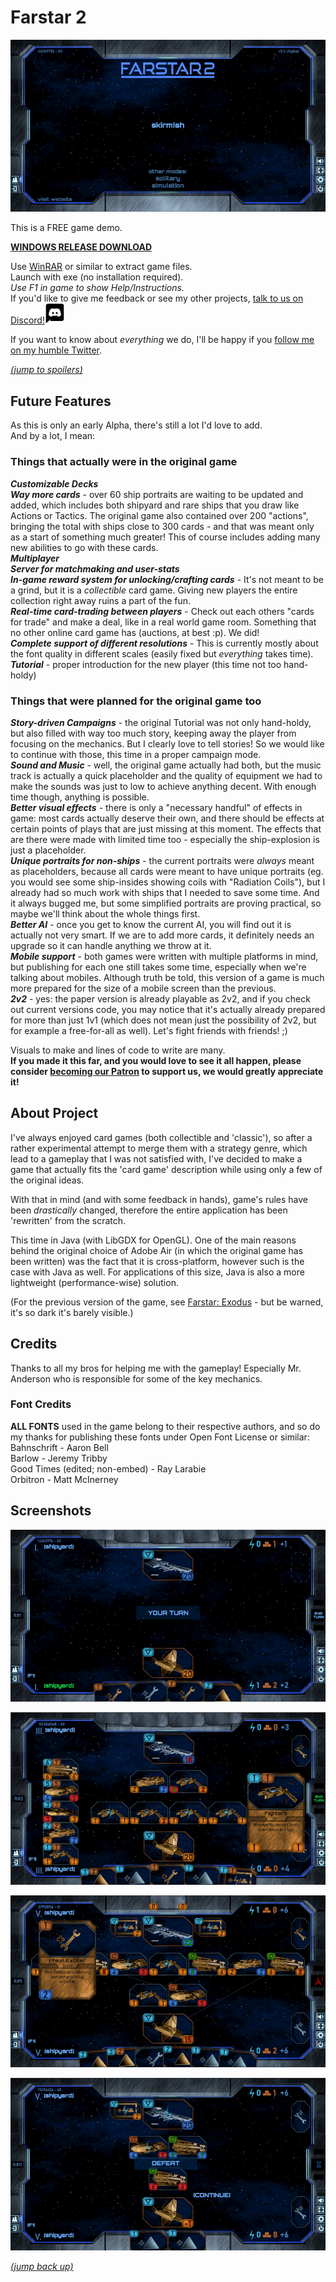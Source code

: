 # Farstar 2  
  
![main_preview](mpreview.png)  
  
This is a FREE game demo.  
  
[**WINDOWS RELEASE DOWNLOAD**](https://github.com/Dark-Gran/Farstar-2/releases/download/v0.3-alpha/FARSTAR2_DOWNLOAD_WIN.rar)  
  
Use [WinRAR](https://www.google.com/search?q=winrar) or similar to extract game files.  
Launch with exe (no installation required).  
*Use F1 in game to show Help/Instructions.*  
If you'd like to give me feedback or see my other projects, [talk to us on Discord!](https://discord.com/invite/N4JxKsX3Q5)[![discord-icon](discord32flip.png)](https://discord.com/invite/N4JxKsX3Q5)  
  
If you want to know about _everything_ we do, I'll be happy if you [follow me on my humble Twitter](https://twitter.com/DarkGran_CZ).
  
[_(jump to spoilers)_](#screenshots)
  
  
## Future Features  

As this is only an early Alpha, there's still a lot I'd love to add.  
And by a lot, I mean:  

### Things that actually were in the original game
  
**_Customizable Decks_**  
**_Way more cards_** - over 60 ship portraits are waiting to be updated and added, which includes both shipyard and rare ships that you draw like Actions or Tactics. The original game also contained over 200 "actions", bringing the total with ships close to 300 cards - and that was meant only as a start of something much greater! This of course includes adding many new abilities to go with these cards.  
**_Multiplayer_**  
**_Server for matchmaking and user-stats_**  
**_In-game reward system for unlocking/crafting cards_** - It's not meant to be a grind, but it is a _collectible_ card game. Giving new players the entire collection right away ruins a part of the fun.  
**_Real-time card-trading between players_** - Check out each others "cards for trade" and make a deal, like in a real world game room. Something that no other online card game has (auctions, at best :p). We did!  
**_Complete support of different resolutions_** - This is currently mostly about the font quality in different scales (easily fixed but _everything_ takes time).  
**_Tutorial_** - proper introduction for the new player (this time not too hand-holdy)

### Things that were planned for the original game too

**_Story-driven Campaigns_** - the original Tutorial was not only hand-holdy, but also filled with way too much story, keeping away the player from focusing on the mechanics. But I clearly love to tell stories! So we would like to continue with those, this time in a proper campaign mode.  
**_Sound and Music_** - well, the original game actually had both, but the music track is actually a quick placeholder and the quality of equipment we had to make the sounds was just to low to achieve anything decent. With enough time though, anything is possible.  
**_Better visual effects_** - there is only a "necessary handful" of effects in game: most cards actually deserve their own, and there should be effects at certain points of plays that are just missing at this moment. The effects that are there were made with limited time too - especially the ship-explosion is just a placeholder.  
**_Unique portraits for non-ships_** - the current portraits were _always_ meant as placeholders, because all cards were meant to have unique portraits (eg. you would see some ship-insides showing coils with "Radiation Coils"), but I already had so much work with ships that I needed to save some time. And it always bugged me, but some simplified portraits are proving practical, so maybe we'll think about the whole things first.  
**_Better AI_** - once you get to know the current AI, you will find out it is actually not very smart. If we are to add more cards, it definitely needs an upgrade so it can handle anything we throw at it.  
**_Mobile support_** - both games were written with multiple platforms in mind, but publishing for each one still takes some time, especially when we're talking about mobiles. Although truth be told, this version of a game is much more prepared for the size of a mobile screen than the previous.  
**_2v2_** - yes: the paper version is already playable as 2v2, and if you check out current versions code, you may notice that it's actually already prepared for more than just 1v1 (which does not mean just the possibility of 2v2, but for example a free-for-all as well). Let's fight friends with friends! ;)

Visuals to make and lines of code to write are many.  
**If you made it this far, and you would love to see it all happen, please consider [becoming our Patron](https://www.patreon.com/bePatron?u=60109614) to support us, we would greatly appreciate it!**  

  
  
## About Project  
 
I've always enjoyed card games (both collectible and 'classic'), so after a rather experimental attempt to merge them with a strategy genre, which lead to a gameplay that I was not satisfied with, I've decided to make a game that actually fits the 'card game' description while using only a few of the original ideas.  
  
With that in mind (and with some feedback in hands), game's rules have been _drastically_ changed, therefore the entire application has been 'rewritten' from the scratch.  
  
This time in Java (with LibGDX for OpenGL). One of the main reasons behind the original choice of Adobe Air (in which the original game has been written) was the fact that it is cross-platform, however such is the case with Java as well. For applications of this size, Java is also a more lightweight (performance-wise) solution.  

(For the previous version of the game, see [Farstar: Exodus](https://github.com/Dark-Gran/Farstar-Exodus) - but be warned, it's so dark it's barely visible.)   

## Credits

Thanks to all my bros for helping me with the gameplay! Especially Mr. Anderson who is responsible for some of the key mechanics.
  
### Font Credits

**ALL FONTS** used in the game belong to their respective authors, and so do my thanks for publishing these fonts under Open Font License or similar:  
Bahnschrift - Aaron Bell  
Barlow - Jeremy Tribby  
Good Times (edited; non-embed) - Ray Larabie  
Orbitron - Matt McInerney  
  
  
## Screenshots  
  
![screenshot-0](screen0.png)  

![screenshot-1](screen1.png)  

![screenshot-2](screen2.png)  

![screenshot-3](screen3.png)  

[_(jump back up)_](#farstar-2)  
